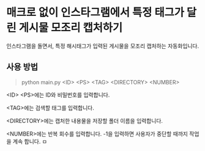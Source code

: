 # 매크로 없이 인스타그램에서 특정 태그가 달린 게시물 모조리 캡처하기

인스타그램을 돌면서, 특정 해시태그가 입력된 게시물을 모조리 캡처하는 자동화입니다.

## 사용 방법
> python main.py <ID\> <PS\> <TAG\> <DIRECTORY\> <NUMBER\>


<ID\> <PS\>에는 ID와 비밀번호를 입력합니다.

<TAG\>에는 검색할 태그를 입력합니다.

<DIRECTORY\>에는 캡처한 내용물을 저장할 폴더 이름을 입력합니다.

<NUMBER\>에는 반복 회수를 입력합니다. -1을 입력하면 사용자가 중단할 때까지 작업을 계속 합니다.
ㅁ